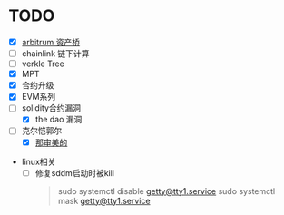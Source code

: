 # TODO

- [x] [arbitrum 资产桥](https://blog.whosworld.fun/2024/12/15/arbitrum-%E8%B5%84%E4%BA%A7%E6%A1%A5%E5%90%88%E7%BA%A6/)
- [ ] chainlink 链下计算
- [ ] verkle Tree
- [x] MPT
- [x] 合约升级
- [x] EVM系列
- [ ] solidity合约漏洞
  - [x] the dao 漏洞

- [ ] 克尔恺郭尔
  - [x] [那审美的](https://blog.whosworld.fun/2024/12/09/%E5%85%8B%E5%B0%94%E5%87%AF%E9%83%AD%E5%B0%94-%E9%82%A3%E5%AE%A1%E7%BE%8E%E7%9A%84/)

- linux相关
  - [ ] 修复sddm启动时被kill
    > sudo systemctl disable getty@tty1.service
    > sudo systemctl mask getty@tty1.service
